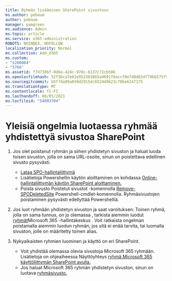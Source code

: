 ```yaml
---
title: Ryhmän lisääminen SharePoint sivustoon
ms.author: pebaum
author: pebaum
manager: pamgreen
ms.audience: Admin
ms.topic: article
ms.service: o365-administration
ROBOTS: NOINDEX, NOFOLLOW
localization_priority: Normal
ms.collection: Adm_O365
ms.custom:
- "5200004"
- "5766"
ms.assetid: f7d730bf-0d6e-424c-970c-6137c71cb50b
ms.openlocfilehash: 52f3bca7e92e9523838b5ad691f8accf0e7d0d03df79bb575f93b024e32cf3c4
ms.sourcegitcommit: b5f7da89a650d2915dc652449623c78be6247175
ms.translationtype: MT
ms.contentlocale: fi-FI
ms.lasthandoff: 08/05/2021
ms.locfileid: "54093704"
---
```

# <a name="common-issues-when-creating-a-group-connected-site-in-sharepoint"></a>Yleisiä ongelmia luotaessa ryhmää yhdistettyä sivustoa SharePoint

1. Jos olet poistanut ryhmän ja siihen yhdistetyn sivuston ja haluat luoda toisen sivuston, jolla on sama URL-osoite, sinun on poistettava edellinen sivusto pysyvästi.

   - [Lataa SPO-hallintaliittymä](https://support.office.com/article/introduction-to-the-sharepoint-online-management-shell-c16941c3-19b4-4710-8056-34c034493429)
   - Lisätietoja Powershellin käytön aloittaminen on kohdassa [Online-hallintaliittymän käytön SharePoint aloittaminen.](/powershell/module/sharepoint-online/remove-sposite)
   - Poista sivusto Poistetut sivustot -komennolla [Remove-SPODeletedSite](/powershell/module/sharepoint-online/remove-sposite?view=sharepoint-ps) Powershell-cmdlet-komennolla. Ryhmäsivustojen poistaminen pysyvästi edellyttää Powershelliä.

1. Jos luot ryhmään yhdistetyn sivuston ja saat varoituksen: Toinen ryhmä, jolla on sama tunnus, on jo olemassa , tarkista aiemmin luodut [ryhmät](https://admin.microsoft.com/AdminPortal/Home#/groups)Microsoft 365 -hallintakeskus . Voit ratkaista ongelman poistamalla aiemmin luodun ryhmän, jos sitä ei enää tarvita, tai luomalla sivuston, jolle on määritetty toinen alias.

1. Nykyaikaisten ryhmien luominen ja käyttö on eri SharePoint.

   - Voit yhdistää olemassa olevia sivustoja Microsoft 365 ryhmään. Lisätietoja on ohjeaiheessa Näyttöyhteys [ryhmä Microsoft 365 käyttöliittymän SharePoint avulla.](/sharepoint/dev/transform/modernize-connect-to-office365-group#connect-an-office-365-group-using-the-sharepoint-user-interface)
   - Jos haluat Microsoft 365 ryhmän yhdistetyn sivuston, sinun on luotava [ryhmäsivusto.](https://admin.microsoft.com/sharepoint)
